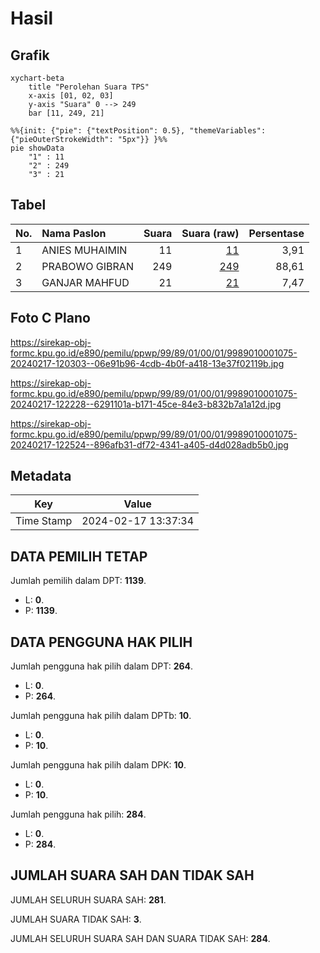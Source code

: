# Hasil

## Grafik

```mermaid
xychart-beta
    title "Perolehan Suara TPS"
    x-axis [01, 02, 03]
    y-axis "Suara" 0 --> 249
    bar [11, 249, 21]
```

```mermaid
%%{init: {"pie": {"textPosition": 0.5}, "themeVariables": {"pieOuterStrokeWidth": "5px"}} }%%
pie showData
    "1" : 11
    "2" : 249
    "3" : 21
```

## Tabel

| No. | Nama Paslon    | Suara | Suara (raw) | Persentase |
|:--- |:-------------- | -----:| -----------:| ----------:|
| 1   | ANIES MUHAIMIN | 11    | [11][p-1]   | 3,91       |
| 2   | PRABOWO GIBRAN | 249   | [249][p-2]  | 88,61      |
| 3   | GANJAR MAHFUD  | 21    | [21][p-3]   | 7,47       |


[p-1]: https://github.com/gigit-pemilu/pemilu-2024-99-luar-negeri/blob/main/pilpres/hitung-suara/sub/99-luar-negeri/sub/89-penang-malaysia/sub/01-penang-malaysia/sub/0001-penang-malaysia/sub/075-ksk-060/sub/paslon-1.txt
[p-2]: https://github.com/gigit-pemilu/pemilu-2024-99-luar-negeri/blob/main/pilpres/hitung-suara/sub/99-luar-negeri/sub/89-penang-malaysia/sub/01-penang-malaysia/sub/0001-penang-malaysia/sub/075-ksk-060/sub/paslon-2.txt
[p-3]: https://github.com/gigit-pemilu/pemilu-2024-99-luar-negeri/blob/main/pilpres/hitung-suara/sub/99-luar-negeri/sub/89-penang-malaysia/sub/01-penang-malaysia/sub/0001-penang-malaysia/sub/075-ksk-060/sub/paslon-3.txt

## Foto C Plano

https://sirekap-obj-formc.kpu.go.id/e890/pemilu/ppwp/99/89/01/00/01/9989010001075-20240217-120303--06e91b96-4cdb-4b0f-a418-13e37f02119b.jpg

https://sirekap-obj-formc.kpu.go.id/e890/pemilu/ppwp/99/89/01/00/01/9989010001075-20240217-122228--6291101a-b171-45ce-84e3-b832b7a1a12d.jpg

https://sirekap-obj-formc.kpu.go.id/e890/pemilu/ppwp/99/89/01/00/01/9989010001075-20240217-122524--896afb31-df72-4341-a405-d4d028adb5b0.jpg


## Metadata

| Key        | Value               |
| ---------- | ------------------- |
| Time Stamp | 2024-02-17 13:37:34 |


## DATA PEMILIH TETAP

Jumlah pemilih dalam DPT: **1139**.
 * L: **0**.
 * P: **1139**.

## DATA PENGGUNA HAK PILIH

Jumlah pengguna hak pilih dalam DPT: **264**.
 * L: **0**.
 * P: **264**.

Jumlah pengguna hak pilih dalam DPTb: **10**.
 * L: **0**.
 * P: **10**.

Jumlah pengguna hak pilih dalam DPK: **10**.
 * L: **0**.
 * P: **10**.

Jumlah pengguna hak pilih: **284**.
 * L: **0**.
 * P: **284**.

## JUMLAH SUARA SAH DAN TIDAK SAH

JUMLAH SELURUH SUARA SAH: **281**.

JUMLAH SUARA TIDAK SAH: **3**.

JUMLAH SELURUH SUARA SAH DAN SUARA TIDAK SAH: **284**.


